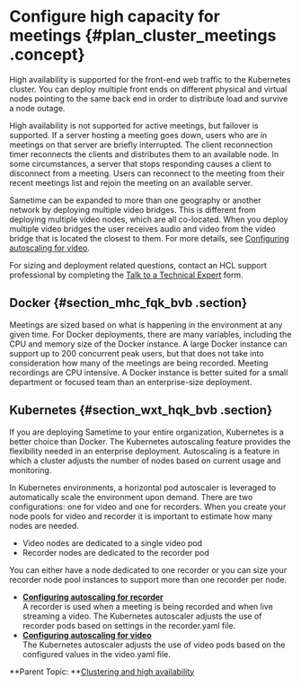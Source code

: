 # Configure high capacity for meetings {#plan_cluster_meetings .concept}

High availability is supported for the front-end web traffic to the Kubernetes cluster. You can deploy multiple front ends on different physical and virtual nodes pointing to the same back end in order to distribute load and survive a node outage.

High availability is not supported for active meetings, but failover is supported. If a server hosting a meeting goes down, users who are in meetings on that server are briefly interrupted. The client reconnection timer reconnects the clients and distributes them to an available node. In some circumstances, a server that stops responding causes a client to disconnect from a meeting. Users can reconnect to the meeting from their recent meetings list and rejoin the meeting on an available server.

Sametime can be expanded to more than one geography or another network by deploying multiple video bridges. This is different from deploying multiple video nodes, which are all co-located. When you deploy multiple video bridges the user receives audio and video from the video bridge that is located the closest to them. For more details, see [Configuring autoscaling for video](plan_cluster_meetings_video.md).

For sizing and deployment related questions, contact an HCL support professional by completing the [Talk to a Technical Expert](https://volt.myhclsandbox.com/volt-apps/anon/org/app/7fc42e3c-19f4-48df-87fc-09d0ac7c3296/launch/index.html?form=F_Form1) form.

## Docker {#section_mhc_fqk_bvb .section}

Meetings are sized based on what is happening in the environment at any given time. For Docker deployments, there are many variables, including the CPU and memory size of the Docker instance. A large Docker instance can support up to 200 concurrent peak users, but that does not take into consideration how many of the meetings are being recorded. Meeting recordings are CPU intensive. A Docker instance is better suited for a small department or focused team than an enterprise-size deployment.

## Kubernetes {#section_wxt_hqk_bvb .section}

If you are deploying Sametime to your entire organization, Kubernetes is a better choice than Docker. The Kubernetes autoscaling feature provides the flexibility needed in an enterprise deployment. Autoscaling is a feature in which a cluster adjusts the number of nodes based on current usage and monitoring.

In Kubernetes environments, a horizontal pod autoscaler is leveraged to automatically scale the environment upon demand. There are two configurations: one for video and one for recorders. When you create your node pools for video and recorder it is important to estimate how many nodes are needed.

-   Video nodes are dedicated to a single video pod
-   Recorder nodes are dedicated to the recorder pod

You can either have a node dedicated to one recorder or you can size your recorder node pool instances to support more than one recorder per node.

-   **[Configuring autoscaling for recorder](plan_cluster_meetings_recorder.md)**  
A recorder is used when a meeting is being recorded and when live streaming a video. The Kubernetes autoscaler adjusts the use of recorder pods based on settings in the recorder.yaml file.
-   **[Configuring autoscaling for video](plan_cluster_meetings_video.md)**  
The Kubernetes autoscaler adjusts the use of video pods based on the configured values in the video.yaml file.

**Parent Topic: **[Clustering and high availability](cluster_highavailability.md)

